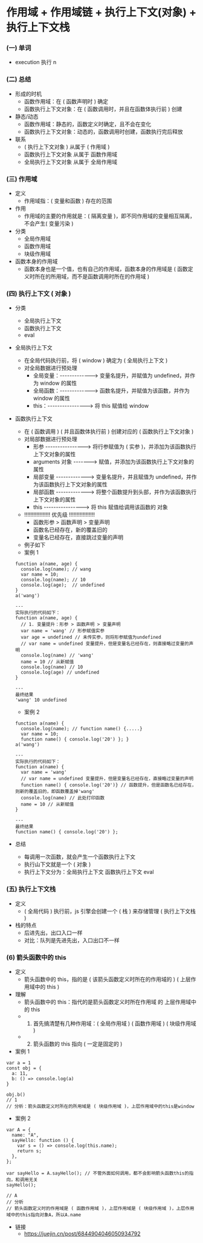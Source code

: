# 作用域 + 作用域链 + 执行上下文(对象) + 执行上下文栈

### (一) 单词

- execution 执行 n

### (二) 总结

- 形成的时机
  - 函数作用域：在 ( 函数声明时 ) 确定
  - 函数执行上下文对象：在 ( 函数调用时，并且在函数体执行前 ) 创建
- 静态/动态
  - 函数作用域：静态的，函数定义时确定，且不会在变化
  - 函数执行上下文对象：动态的，函数调用时创建，函数执行完后释放
- 联系
  - ( 执行上下文对象 ) 从属于 ( 作用域 )
  - 函数执行上下文对象 从属于 函数作用域
  - 全局执行上下文对象 从属于 全局作用域

### (三) 作用域

- 定义
  - 作用域指：( 变量和函数 ) 存在的范围
- 作用
  - 作用域的主要的作用就是：( 隔离变量 )，即不同作用域的变量相互隔离，不会产生( 变量污染 )
- 分类
  - 全局作用域
  - 函数作用域
  - 块级作用域
- 函数本身的作用域
  - 函数本身也是一个值，也有自己的作用域，函数本身的作用域是 ( 函数定义时所在的所用域，而不是函数调用时所在的作用域 )

### (四) 执行上下文 ( 对象 )

- 分类

  - 全局执行上下文
  - 函数执行上下文
  - eval

- 全局执行上下文

  - 在全局代码执行前，将 ( window ) 确定为 ( 全局执行上下文 )
  - 对全局数据进行预处理
    - 全局变量：-------------> 变量名提升，并赋值为 undefined，并作为 window 的属性
    - 全局函数：-------------> 函数名提升，并赋值为该函数，并作为 window 的属性
    - this：----------------> 将 this 赋值给 window

- 函数执行上下文

  - 在 ( 函数调用 ) ( 并且函数体执行前 ) 创建对应的 ( 函数执行上下文对象 )
  - 对局部数据进行预处理
    - 形参 ----------------> 将行参赋值为 ( 实参 )，并添加为该函数执行上下文对象的属性
    - arguments 对象 -------> 赋值，并添加为该函数执行上下文对象的属性
    - 局部变量 -------------> 变量名提升，并且赋值为 undefined，并作为该函数执行上下文对象的属性
    - 局部函数 -------------> 将整个函数提升到头部，并作为该函数执行上下文对象的属性
    - this ----------------> 将 this 赋值给调用该函数的 对象
  - !!!!!!!!!!!!!!!!! 优先级 !!!!!!!!!!!!!!!!!
    - 函数形参 > 函数声明 > 变量声明
    - 函数名已经存在，新的覆盖旧的
    - 变量名已经存在，直接跳过变量的声明
  - 例子如下
  - 案例 1

  ```
  function a(name, age) {
    console.log(name); // wang
    var name = 10;
    console.log(name); // 10
    console.log(age);  // undefined
  }
  a('wang')

  ---
  实际执行的代码如下：
  function a(name, age) {
    // 1. 变量提升：形参 > 函数声明 > 变量声明
    var name = 'wang' // 形参赋值实参
    var age = undefined // 未传实参，则将形参赋值为undefined
    // var name = undefined 变量提升，但是变量名已经存在，则直接略过变量的声明
    console.log(name) // 'wang'
    name = 10 // 从新赋值
    console.log(name) // 10
    console.log(age) // undefined
  }

  ---
  最终结果
  'wang' 10 undefined
  ```

  - 案例 2

  ```
  function a(name) {
    console.log(name); // function name() {.....}
    var name = 10;
    function name() { console.log('20') }; }
  a('wang')

  ---
  实际执行的代码如下：
  function a(name) {
    var name = 'wang'
    // var name = undefined 变量提升，但是变量名已经存在，直接略过变量的声明
    function name() { console.log('20')} // 函数提升，但是函数名已经存在，则新的覆盖旧的，即函数覆盖掉'wang'
    console.log(name) // 此处打印函数
    name = 10 // 从新赋值
  }

  ---
  最终结果
  function name() { console.log('20') };
  ```

- 总结
  - 每调用一次函数，就会产生一个函数执行上下文
  - 执行山下文就是一个 ( 对象 )
  - 执行上下文分为：全局执行上下文 函数执行上下文 eval

### (五) 执行上下文栈

- 定义
  - ( 全局代码 ) 执行前，js 引擎会创建一个 ( 栈 ) 来存储管理 ( 执行上下文栈 )
- 栈的特点
  - 后进先出，出口入口一样
  - 对比：队列是先进先出，入口出口不一样

### (6) 箭头函数中的 this

- 定义
  - 箭头函数中的 this，指的是 ( 该箭头函数定义时所在的作用域的 ) ( 上层作用域中的 this )
- 理解
  - 箭头函数中的 this：指代的是箭头函数定义时所在作用域 的 上层作用域中的 this
  - 1. 首先搞清楚有几种作用域：( 全局作用域 ) ( 函数作用域 ) ( 块级作用域 )
  - 2. 箭头函数的 this 指向 ( 一定是固定的 )
- 案例 1

```
var a = 1
const obj = {
  a: 11,
  b: () => console.log(a)
}

obj.b()
// 1
// 分析：箭头函数定义时所在的所用域是 ( 块级作用域 )，上层作用域中的this是window
```

- 案例 2

```
var A = {
  name: "A",
  sayHello: function () {
    var s = () => console.log(this.name);
    return s;
  },
};

var sayHello = A.sayHello(); // 不管外面如何调用，都不会影响箭头函数this的指向，和调用无关
sayHello();

// A
// 分析
// 箭头函数定义时的作用域是 ( 函数作用域 )，上层作用域是 ( 块级作用域 )，上层作用域中的this指向对象A，所以A.name
```

- 链接
  - https://juejin.cn/post/6844904046050934792